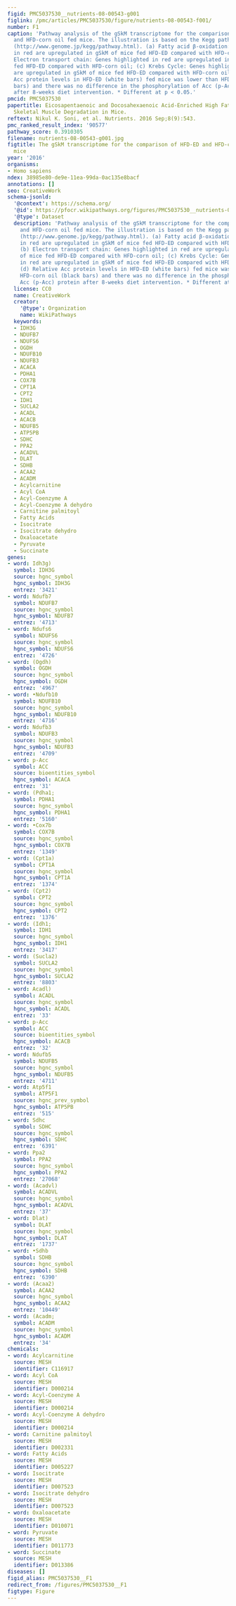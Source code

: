 ```yaml
---
figid: PMC5037530__nutrients-08-00543-g001
figlink: /pmc/articles/PMC5037530/figure/nutrients-08-00543-f001/
number: F1
caption: 'Pathway analysis of the gSkM transcriptome for the comparison of HFD-ED
  and HFD-corn oil fed mice. The illustration is based on the Kegg pathway database
  (http://www.genome.jp/kegg/pathway.html). (a) Fatty acid β-oxidation: Genes highlighted
  in red are upregulated in gSkM of mice fed HFD-ED compared with HFD-corn oil; (b)
  Electron transport chain: Genes highlighted in red are upregulated in gSkM of mice
  fed HFD-ED compared with HFD-corn oil; (c) Krebs Cycle: Genes highlighted in red
  are upregulated in gSkM of mice fed HFD-ED compared with HFD-corn oil; (d) Relative
  Acc protein levels in HFD-ED (white bars) fed mice was lower than HFD-corn oil (black
  bars) and there was no difference in the phosphorylation of Acc (p-Acc) protein
  after 8-weeks diet intervention. * Different at p < 0.05.'
pmcid: PMC5037530
papertitle: Eicosapentaenoic and Docosahexaenoic Acid-Enriched High Fat Diet Delays
  Skeletal Muscle Degradation in Mice.
reftext: Nikul K. Soni, et al. Nutrients. 2016 Sep;8(9):543.
pmc_ranked_result_index: '90577'
pathway_score: 0.3910305
filename: nutrients-08-00543-g001.jpg
figtitle: The gSkM transcriptome for the comparison of HFD-ED and HFD-corn oil fed
  mice
year: '2016'
organisms:
- Homo sapiens
ndex: 38985e80-de9e-11ea-99da-0ac135e8bacf
annotations: []
seo: CreativeWork
schema-jsonld:
  '@context': https://schema.org/
  '@id': https://pfocr.wikipathways.org/figures/PMC5037530__nutrients-08-00543-g001.html
  '@type': Dataset
  description: 'Pathway analysis of the gSkM transcriptome for the comparison of HFD-ED
    and HFD-corn oil fed mice. The illustration is based on the Kegg pathway database
    (http://www.genome.jp/kegg/pathway.html). (a) Fatty acid β-oxidation: Genes highlighted
    in red are upregulated in gSkM of mice fed HFD-ED compared with HFD-corn oil;
    (b) Electron transport chain: Genes highlighted in red are upregulated in gSkM
    of mice fed HFD-ED compared with HFD-corn oil; (c) Krebs Cycle: Genes highlighted
    in red are upregulated in gSkM of mice fed HFD-ED compared with HFD-corn oil;
    (d) Relative Acc protein levels in HFD-ED (white bars) fed mice was lower than
    HFD-corn oil (black bars) and there was no difference in the phosphorylation of
    Acc (p-Acc) protein after 8-weeks diet intervention. * Different at p < 0.05.'
  license: CC0
  name: CreativeWork
  creator:
    '@type': Organization
    name: WikiPathways
  keywords:
  - IDH3G
  - NDUFB7
  - NDUFS6
  - OGDH
  - NDUFB10
  - NDUFB3
  - ACACA
  - PDHA1
  - COX7B
  - CPT1A
  - CPT2
  - IDH1
  - SUCLA2
  - ACADL
  - ACACB
  - NDUFB5
  - ATP5PB
  - SDHC
  - PPA2
  - ACADVL
  - DLAT
  - SDHB
  - ACAA2
  - ACADM
  - Acylcarnitine
  - Acyl CoA
  - Acyl-Coenzyme A
  - Acyl-Coenzyme A dehydro
  - Carnitine palmitoyl
  - Fatty Acids
  - Isocitrate
  - Isocitrate dehydro
  - Oxaloacetate
  - Pyruvate
  - Succinate
genes:
- word: Idh3g)
  symbol: IDH3G
  source: hgnc_symbol
  hgnc_symbol: IDH3G
  entrez: '3421'
- word: Ndufb7
  symbol: NDUFB7
  source: hgnc_symbol
  hgnc_symbol: NDUFB7
  entrez: '4713'
- word: Ndufs6
  symbol: NDUFS6
  source: hgnc_symbol
  hgnc_symbol: NDUFS6
  entrez: '4726'
- word: (Ogdh)
  symbol: OGDH
  source: hgnc_symbol
  hgnc_symbol: OGDH
  entrez: '4967'
- word: •Ndufb10
  symbol: NDUFB10
  source: hgnc_symbol
  hgnc_symbol: NDUFB10
  entrez: '4716'
- word: Ndufb3
  symbol: NDUFB3
  source: hgnc_symbol
  hgnc_symbol: NDUFB3
  entrez: '4709'
- word: p-Acc
  symbol: ACC
  source: bioentities_symbol
  hgnc_symbol: ACACA
  entrez: '31'
- word: (Pdha1;
  symbol: PDHA1
  source: hgnc_symbol
  hgnc_symbol: PDHA1
  entrez: '5160'
- word: •Cox7b
  symbol: COX7B
  source: hgnc_symbol
  hgnc_symbol: COX7B
  entrez: '1349'
- word: (Cpt1a)
  symbol: CPT1A
  source: hgnc_symbol
  hgnc_symbol: CPT1A
  entrez: '1374'
- word: (Cpt2)
  symbol: CPT2
  source: hgnc_symbol
  hgnc_symbol: CPT2
  entrez: '1376'
- word: (Idh1;
  symbol: IDH1
  source: hgnc_symbol
  hgnc_symbol: IDH1
  entrez: '3417'
- word: (Sucla2)
  symbol: SUCLA2
  source: hgnc_symbol
  hgnc_symbol: SUCLA2
  entrez: '8803'
- word: Acadl)
  symbol: ACADL
  source: hgnc_symbol
  hgnc_symbol: ACADL
  entrez: '33'
- word: p-Acc
  symbol: ACC
  source: bioentities_symbol
  hgnc_symbol: ACACB
  entrez: '32'
- word: Ndufb5
  symbol: NDUFB5
  source: hgnc_symbol
  hgnc_symbol: NDUFB5
  entrez: '4711'
- word: Atp5f1
  symbol: ATP5F1
  source: hgnc_prev_symbol
  hgnc_symbol: ATP5PB
  entrez: '515'
- word: Sdhc
  symbol: SDHC
  source: hgnc_symbol
  hgnc_symbol: SDHC
  entrez: '6391'
- word: Ppa2
  symbol: PPA2
  source: hgnc_symbol
  hgnc_symbol: PPA2
  entrez: '27068'
- word: (Acadvl)
  symbol: ACADVL
  source: hgnc_symbol
  hgnc_symbol: ACADVL
  entrez: '37'
- word: Dlat)
  symbol: DLAT
  source: hgnc_symbol
  hgnc_symbol: DLAT
  entrez: '1737'
- word: •Sdhb
  symbol: SDHB
  source: hgnc_symbol
  hgnc_symbol: SDHB
  entrez: '6390'
- word: (Acaa2)
  symbol: ACAA2
  source: hgnc_symbol
  hgnc_symbol: ACAA2
  entrez: '10449'
- word: (Acadm;
  symbol: ACADM
  source: hgnc_symbol
  hgnc_symbol: ACADM
  entrez: '34'
chemicals:
- word: Acylcarnitine
  source: MESH
  identifier: C116917
- word: Acyl CoA
  source: MESH
  identifier: D000214
- word: Acyl-Coenzyme A
  source: MESH
  identifier: D000214
- word: Acyl-Coenzyme A dehydro
  source: MESH
  identifier: D000214
- word: Carnitine palmitoyl
  source: MESH
  identifier: D002331
- word: Fatty Acids
  source: MESH
  identifier: D005227
- word: Isocitrate
  source: MESH
  identifier: D007523
- word: Isocitrate dehydro
  source: MESH
  identifier: D007523
- word: Oxaloacetate
  source: MESH
  identifier: D010071
- word: Pyruvate
  source: MESH
  identifier: D011773
- word: Succinate
  source: MESH
  identifier: D013386
diseases: []
figid_alias: PMC5037530__F1
redirect_from: /figures/PMC5037530__F1
figtype: Figure
---
```

